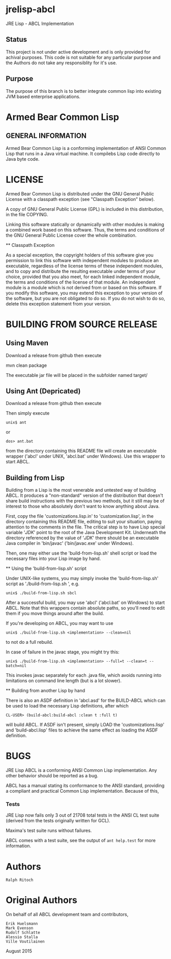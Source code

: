# jrelisp-abcl
JRE Lisp - ABCL Implementation

## Status

This project is not under active development and is only provided for achival purposes.  This code is not suitable for any particular purpose and the Authors do not take any responsiblity for it's use.

## Purpose

The purpose of this branch is to better integrate common lisp into existing JVM based enterprise applications. 

# Armed Bear Common Lisp

GENERAL INFORMATION
-------------------

Armed Bear Common Lisp is a conforming implementation of ANSI Common
Lisp that runs in a Java virtual machine.  It compilebs Lisp code
directly to Java byte code.


LICENSE
=======

Armed Bear Common Lisp is distributed under the GNU General Public
License with a classpath exception (see "Classpath Exception" below).

A copy of GNU General Public License (GPL) is included in this
distribution, in the file COPYING.

Linking this software statically or dynamically with other modules is
making a combined work based on this software. Thus, the terms and
conditions of the GNU General Public License cover the whole
combination.

** Classpath Exception 

As a special exception, the copyright holders of this software give
you permission to link this software with independent modules to
produce an executable, regardless of the license terms of these
independent modules, and to copy and distribute the resulting
executable under terms of your choice, provided that you also meet,
for each linked independent module, the terms and conditions of the
license of that module. An independent module is a module which is not
derived from or based on this software. If you modify this software,
you may extend this exception to your version of the software, but you
are not obligated to do so. If you do not wish to do so, delete this
exception statement from your version.

BUILDING FROM SOURCE RELEASE
============================

Using Maven
-----------

Download a release from github then execute

mvn clean package

The executable jar file will be placed in the subfolder named target/

Using Ant (Depricated)
----------------------

Download a release from github then execute

Then simply execute

    unix$ ant

or

    dos> ant.bat

from the directory containing this README file will create an
executable wrapper ('abcl' under UNIX, 'abcl.bat' under Windows).  Use
this wrapper to start ABCL.

Building from Lisp
------------------

Building from a Lisp is the most venerable and untested way of
building ABCL.  It produces a "non-standard" version of the
distribution that doesn't share build instructions with the previous
two methods, but it still may be of interest to those who absolutely
don't want to know anything about Java.

First, copy the file 'customizations.lisp.in' to 'customization.lisp',
in the directory containing this README file, editing to suit your
situation, paying attention to the comments in the file.  The critical
step is to have Lisp special variable '*JDK*' point to the root of the
Java Development Kit.  Underneath the directory referenced by the
value of '*JDK*' there should be an executable Java compiler in
'bin/javac' ('bin/javac.exe' under Windows).

Then, one may either use the 'build-from-lisp.sh' shell script or load
the necessary files into your Lisp image by hand.

** Using the 'build-from-lisp.sh' script

Under UNIX-like systems, you may simply invoke the
'build-from-lisp.sh' script as './build-from-lisp.sh
<lisp-of-choice>', e.g.

    unix$ ./build-from-lisp.sh sbcl

After a successful build, you may use 'abcl' ('abcl.bat' on Windows)
to start ABCL.  Note that this wrappers contain absolute paths, so
you'll need to edit them if you move things around after the build.

If you're developing on ABCL, you may want to use

    unix$ ./build-from-lisp.sh <implementation> --clean=nil

to not do a full rebuild.

In case of failure in the javac stage, you might try this:

    unix$ ./build-from-lisp.sh <implementation> --full=t --clean=t --batch=nil

This invokes javac separately for each .java file, which avoids running
into limitations on command line length (but is a lot slower).

** Building from another Lisp by hand

There is also an ASDF definition in 'abcl.asd' for the BUILD-ABCL
which can be used to load the necessary Lisp definitions, after which

    CL-USER> (build-abcl:build-abcl :clean t :full t)

will build ABCL.  If ASDF isn't present, simply LOAD the
'customizations.lisp' and 'build-abcl.lisp' files to achieve the same
effect as loading the ASDF definition.


BUGS
====

JRE Lisp ABCL is a conforming ANSI Common Lisp implementation.  Any other
behavior should be reported as a bug.

ABCL has a manual stating its conformance to the ANSI standard,
providing a compliant and practical Common Lisp implementation.
Because of this, 

### Tests 

JRE Lisp now fails only 3 out of 21708 total tests in the ANSI CL
test suite (derived from the tests originally written for GCL).

Maxima's test suite runs without failures.

ABCL comes with a test suite, see the output of `ant help.test` for more
information.

# Authors
    Ralph Ritoch

# Original Authors 

On behalf of all ABCL development team and contributors,

    Erik Huelsmann
    Mark Evenson
    Rudolf Schlatte
    Alessio Stalla
    Ville Voutilainen

August 2015
